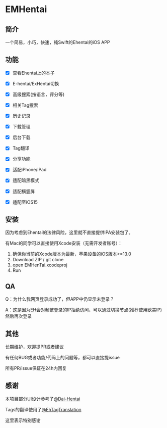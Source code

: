 # EMHentai



## 简介

一个简易，小巧，快速，纯Swift的Ehentai的iOS APP



## 功能

- [x] 查看Ehentai上的本子
- [x] E-hentai/ExHentai切换
- [x] 高级搜索(按语言，评分等)
- [x] 相关Tag搜索
- [x] 历史记录
- [x] 下载管理
- [x] 后台下载
- [x] Tag翻译
- [x] 分享功能
- [x] 适配iPhone/iPad
- [x] 适配暗黑模式
- [x] 适配横竖屏
- [x] 适配至iOS15



## 安装

因为考虑到Ehentai的法律风险，这里就不直接提供IPA安装包了。

有Mac的同学可以直接使用Xcode安装（无需开发者账号）：

1. 确保你当前的Xcode版本为最新，苹果设备的iOS版本>=13.0
2. Download ZIP / git clone
3. open EMHenTai.xcodeproj
4. Run



## QA

Q：为什么我网页登录成功了，但APP中仍显示未登录？

A：这是因为EH会对频繁登录的IP拒绝访问，可以通过切换节点(推荐使用欧美IP)然后再次登录



## 其他

长期维护，欢迎提PR或者建议

有任何BUG或者功能/代码上的问题等，都可以直接提issue

所有PR/issue保证在24h内回复



## 感谢

本项目部分UI设计参考了[@Dai-Hentai](https://github.com/DaidoujiChen/Dai-Hentai)

Tags的翻译使用了[@EhTagTranslation](https://github.com/EhTagTranslation/Database)

这里表示特别感谢

